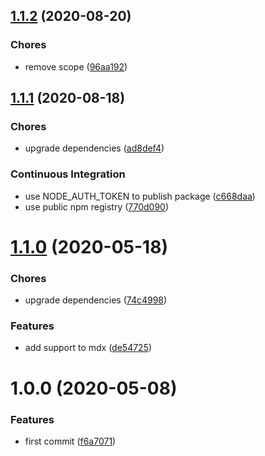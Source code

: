 ## [1.1.2](https://github.com/sergioramos/remark-oembed/compare/v1.1.1...v1.1.2) (2020-08-20)

### Chores

- remove scope ([96aa192](https://github.com/sergioramos/remark-oembed/commit/96aa19295ab676d6bb82f8776b703fb06c47f6ab))

## [1.1.1](https://github.com/sergioramos/remark-oembed/compare/v1.1.0...v1.1.1) (2020-08-18)

### Chores

- upgrade dependencies ([ad8def4](https://github.com/sergioramos/remark-oembed/commit/ad8def461017166386e8df373a45587b1d2bc703))

### Continuous Integration

- use NODE_AUTH_TOKEN to publish package ([c668daa](https://github.com/sergioramos/remark-oembed/commit/c668daacad063e1a5614142e863e9c66b3973d34))
- use public npm registry ([770d090](https://github.com/sergioramos/remark-oembed/commit/770d090b43c7c081b43da545ca317e98829f9a43))

# [1.1.0](https://github.com/sergioramos/remark-oembed/compare/v1.0.0...v1.1.0) (2020-05-18)

### Chores

- upgrade dependencies ([74c4998](https://github.com/sergioramos/remark-oembed/commit/74c4998b40e7238542532f4263caa7f7194f4636))

### Features

- add support to mdx ([de54725](https://github.com/sergioramos/remark-oembed/commit/de54725987dc1cdf4e7425f1723cc2be08a54cb2))

# 1.0.0 (2020-05-08)

### Features

- first commit ([f6a7071](https://github.com/sergioramos/remark-oembed/commit/f6a70710c73f1714b27c0f2ea405cfc6bd69da43))

